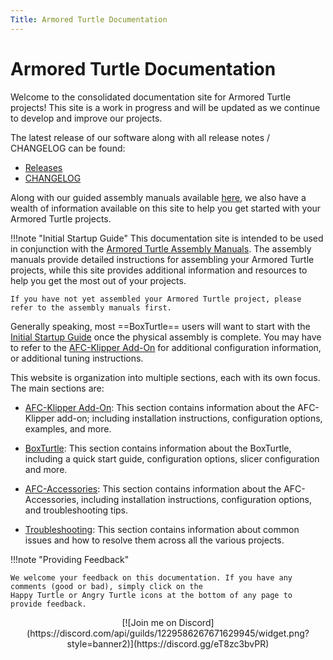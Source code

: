 ```yaml
---
Title: Armored Turtle Documentation
---
```

# Armored Turtle Documentation
Welcome to the consolidated documentation site for Armored Turtle projects! This site is a work in progress and will 
be updated as we continue to develop and improve our projects.

The latest release of our software along with all release notes / CHANGELOG can be found:

 - [Releases](https://github.com/ArmoredTurtle/AFC-Klipper-Add-On/releases)
 - [CHANGELOG](https://github.com/ArmoredTurtle/AFC-Klipper-Add-On/blob/main/CHANGELOG.md)

Along with our guided assembly manuals available [here](https://www.armoredturtle.xyz), we also have a wealth of 
information available on this site to help you get started with your Armored Turtle projects.


!!!note "Initial Startup Guide"
    This documentation site is intended to be used in conjunction with the [Armored Turtle Assembly Manuals](https://www.armoredturtle.xyz).
    The assembly manuals provide detailed instructions for assembling your Armored Turtle projects, while this site provides 
    additional information and resources to help you get the most out of your projects.
    
    If you have not yet assembled your Armored Turtle project, please refer to the assembly manuals first.

Generally speaking, most ==BoxTurtle== users will want to start with the [Initial Startup Guide](boxturtle/initial_startup/01-overview.md)
once the physical assembly is complete. You may have to refer to the [AFC-Klipper Add-On](afc-klipper-add-on/index.md) 
for additional configuration information, or additional tuning instructions.

This website is organization into multiple sections, each with its own focus. The main sections are:

- [AFC-Klipper Add-On](afc-klipper-add-on/index.md): This section contains information about the AFC-Klipper add-on; 
  including installation 
  instructions, configuration options, examples, and more.

- [BoxTurtle](boxturtle/index.md): This section contains information about the BoxTurtle, including a quick start 
  guide, configuration 
  options, slicer configuration and more.

- [AFC-Accessories](afc-accessories/index.md): This section contains information about the AFC-Accessories, including 
  installation instructions, configuration 
  options, and troubleshooting tips.

- [Troubleshooting](troubleshooting/troubleshooting.md): This section contains information about common issues and 
  how to resolve them across all the 
  various projects.


!!!note "Providing Feedback"

    We welcome your feedback on this documentation. If you have any comments (good or bad), simply click on the 
    Happy Turtle or Angry Turtle icons at the bottom of any page to provide feedback.

<center>[![Join me on Discord](https://discord.com/api/guilds/1229586267671629945/widget.png?style=banner2)](https://discord.gg/eT8zc3bvPR)</center>